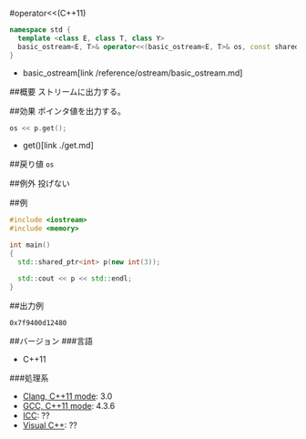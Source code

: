 #operator<<(C++11)
```cpp
namespace std {
  template <class E, class T, class Y>
  basic_ostream<E, T>& operator<<(basic_ostream<E, T>& os, const shared_ptr<Y>& p);
}
```
* basic_ostream[link /reference/ostream/basic_ostream.md]

##概要
ストリームに出力する。


##効果
ポインタ値を出力する。

```cpp
os << p.get();
```
* get()[link ./get.md]


##戻り値
`os`


##例外
投げない


##例
```cpp
#include <iostream>
#include <memory>

int main()
{
  std::shared_ptr<int> p(new int(3));

  std::cout << p << std::endl;
}
```

##出力例
```
0x7f9400d12480
```

##バージョン
###言語
- C++11

###処理系
- [Clang, C++11 mode](/implementation#clang.md): 3.0
- [GCC, C++11 mode](/implementation#gcc.md): 4.3.6
- [ICC](/implementation#icc.md): ??
- [Visual C++](/implementation#visual_cpp.md): ??

